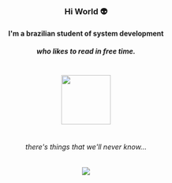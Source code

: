 
<h3 display="flex", align="center">Hi World 👽</h3>
<h4 display="flex", align="center">I'm a brazilian student of system development</h3>
<h5 display="flex", align="center"><i>who likes to read in free time.</i></h6>

<br>

 <div align="center">
    <img src="https://github.githubassets.com/images/mona-loading-dark.gif" width="100">
 </div> 
 
 <br>

<!--
<div align="center" style="display: inline_block">
  <img align="center" alt="Gabi-Js" height="30" width="40" src="https://raw.githubusercontent.com/devicons/devicon/master/icons/javascript/javascript-plain.svg">

  <img align="center" alt="Gabi-JAVA" height="30" width="40" src="https://cdn.jsdelivr.net/gh/devicons/devicon/icons/java/java-original.svg" />
  
  <img align="center" alt="Gabi-Ts" height="30" width="40" src="https://raw.githubusercontent.com/devicons/devicon/master/icons/typescript/typescript-plain.svg">
  
  <img align="center" alt="Gabi-HTML" height="30" width="40" src="https://raw.githubusercontent.com/devicons/devicon/master/icons/html5/html5-original.svg">
  
  <img align="center" alt="Gabi-CSS" height="30" width="40" src="https://raw.githubusercontent.com/devicons/devicon/master/icons/css3/css3-original.svg">
  
  <img align="center" alt="Gabi-MYSQL" height="30" width="40" src="https://cdn.jsdelivr.net/gh/devicons/devicon/icons/mysql/mysql-original.svg" />
</div>
-->

  <h6 display="flex", align="center"><i>there's things that we'll never know...</i></h6>

 <p align="center">
  <img src="https://capsule-render.vercel.app/api?type=waving&color=violet&height=60&section=footer&width=100"/>
</p>
  

